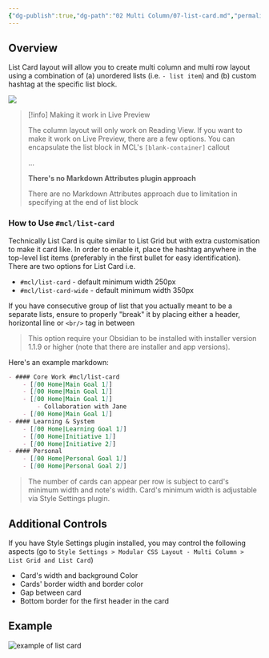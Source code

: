 ```yaml
---
{"dg-publish":true,"dg-path":"02 Multi Column/07-list-card.md","permalink":"/02-multi-column/07-list-card/","title":"List Card","noteIcon":"","updated":"2023-10-28T08:07:04.249+08:00"}
---
```



## Overview

List Card layout will allow you to create multi column and multi row layout using a combination of (a) unordered lists (i.e.  `- list item`) and (b) custom hashtag at the specific list block.

![](https://raw.githubusercontent.com/efemkay/obsidian-modular-css-layout/main/docs/assets/hero-mc-list-column-grid-card.png)

> [!info] Making it work in Live Preview
>
> The column layout will only work on Reading View. If you want to make it work on Live Preview, there are a few options. You can encapsulate the list block in MCL's `[blank-container]` callout
>
> ...
>
> **There's no Markdown Attributes plugin approach**
>
> There are no Markdown Attributes approach due to limitation in specifying at the end of list block


### How to Use `#mcl/list-card`

Technically List Card is quite similar to List Grid but with extra customisation to make it card like. In order to enable it, place the hashtag anywhere in the top-level list items (preferably in the first bullet for easy identification). There are two options for List Card i.e.
- `#mcl/list-card` - default minimum width 250px
- `#mcl/list-card-wide` - default minimum width 350px

If you have consecutive group of list that you actually meant to be a separate lists, ensure to properly "break" it by placing either a header, horizontal line or `<br/>` tag in between

> This option require your Obsidian to be installed with installer version 1.1.9 or higher (note that there are installer and app versions).

Here's an example markdown:
```md
- #### Core Work #mcl/list-card
    - [[00 Home|Main Goal 1]]
    - [[00 Home|Main Goal 1]]
    - [[00 Home|Main Goal 1]]
        - Collaboration with Jane
    - [[00 Home|Main Goal 1]]
- #### Learning & System
    - [[00 Home|Learning Goal 1]]
    - [[00 Home|Initiative 1]]
    - [[00 Home|Initiative 2]]
- #### Personal
    - [[00 Home|Personal Goal 1]]
    - [[00 Home|Personal Goal 2]]
```

> The number of cards can appear per row is subject to card's minimum width and note's width. Card's minimum width is adjustable via Style Settings plugin.

## Additional Controls
If you have Style Settings plugin installed, you may control the following aspects (go to `Style Settings > Modular CSS Layout - Multi Column > List Grid and List Card`)
- Card's width and background Color
- Cards' border width and border color
- Gap between card
- Bottom border for the first header in the card

## Example
![example of list card](https://raw.githubusercontent.com/efemkay/obsidian-modular-css-layout/main/docs/assets/mc-list-card.png)
